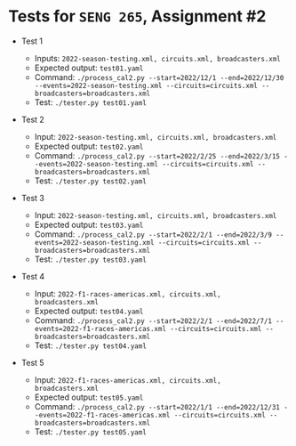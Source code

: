 # Tests for `SENG 265`, Assignment #2

* Test 1
    * Inputs: `2022-season-testing.xml, circuits.xml, broadcasters.xml`
    * Expected output: `test01.yaml`
    * Command: `./process_cal2.py --start=2022/12/1 --end=2022/12/30 --events=2022-season-testing.xml --circuits=circuits.xml --broadcasters=broadcasters.xml`
    * Test: `./tester.py test01.yaml`

* Test 2
    * Input: `2022-season-testing.xml, circuits.xml, broadcasters.xml`
    * Expected output: `test02.yaml`
    * Command: `./process_cal2.py --start=2022/2/25 --end=2022/3/15 --events=2022-season-testing.xml --circuits=circuits.xml --broadcasters=broadcasters.xml`
    * Test: `./tester.py test02.yaml`

* Test 3
    * Input: `2022-season-testing.xml, circuits.xml, broadcasters.xml`
    * Expected output: `test03.yaml`
    * Command: `./process_cal2.py --start=2022/2/1 --end=2022/3/9 --events=2022-season-testing.xml --circuits=circuits.xml --broadcasters=broadcasters.xml`
    * Test: `./tester.py test03.yaml`

* Test 4
    * Input: `2022-f1-races-americas.xml, circuits.xml, broadcasters.xml`
    * Expected output: `test04.yaml`
    * Command: `./process_cal2.py --start=2022/2/1 --end=2022/7/1 --events=2022-f1-races-americas.xml --circuits=circuits.xml --broadcasters=broadcasters.xml`
    * Test: `./tester.py test04.yaml`

* Test 5
    * Input: `2022-f1-races-americas.xml, circuits.xml, broadcasters.xml`
    * Expected output: `test05.yaml`
    * Command: `./process_cal2.py --start=2022/1/1 --end=2022/12/31 --events=2022-f1-races-americas.xml --circuits=circuits.xml --broadcasters=broadcasters.xml`
    * Test: `./tester.py test05.yaml`
